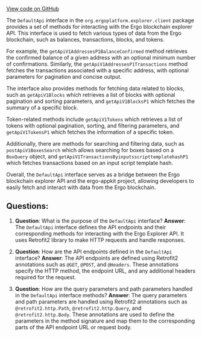 [View code on GitHub](https://github.com/ergoplatform/ergo-appkit/java-client-generated/src/main/java/org/ergoplatform/explorer/client/DefaultApi.java)

The `DefaultApi` interface in the `org.ergoplatform.explorer.client` package provides a set of methods for interacting with the Ergo blockchain explorer API. This interface is used to fetch various types of data from the Ergo blockchain, such as balances, transactions, blocks, and tokens.

For example, the `getApiV1AddressesP1BalanceConfirmed` method retrieves the confirmed balance of a given address with an optional minimum number of confirmations. Similarly, the `getApiV1AddressesP1Transactions` method fetches the transactions associated with a specific address, with optional parameters for pagination and concise output.

The interface also provides methods for fetching data related to blocks, such as `getApiV1Blocks` which retrieves a list of blocks with optional pagination and sorting parameters, and `getApiV1BlocksP1` which fetches the summary of a specific block.

Token-related methods include `getApiV1Tokens` which retrieves a list of tokens with optional pagination, sorting, and filtering parameters, and `getApiV1TokensP1` which fetches the information of a specific token.

Additionally, there are methods for searching and filtering data, such as `postApiV1BoxesSearch` which allows searching for boxes based on a `BoxQuery` object, and `getApiV1TransactionsByinputsscripttemplatehashP1` which fetches transactions based on an input script template hash.

Overall, the `DefaultApi` interface serves as a bridge between the Ergo blockchain explorer API and the ergo-appkit project, allowing developers to easily fetch and interact with data from the Ergo blockchain.
## Questions: 
 1. **Question**: What is the purpose of the `DefaultApi` interface?
   **Answer**: The `DefaultApi` interface defines the API endpoints and their corresponding methods for interacting with the Ergo Explorer API. It uses Retrofit2 library to make HTTP requests and handle responses.

2. **Question**: How are the API endpoints defined in the `DefaultApi` interface?
   **Answer**: The API endpoints are defined using Retrofit2 annotations such as `@GET`, `@POST`, and `@Headers`. These annotations specify the HTTP method, the endpoint URL, and any additional headers required for the request.

3. **Question**: How are the query parameters and path parameters handled in the `DefaultApi` interface methods?
   **Answer**: The query parameters and path parameters are handled using Retrofit2 annotations such as `@retrofit2.http.Path`, `@retrofit2.http.Query`, and `@retrofit2.http.Body`. These annotations are used to define the parameters in the method signature and map them to the corresponding parts of the API endpoint URL or request body.
